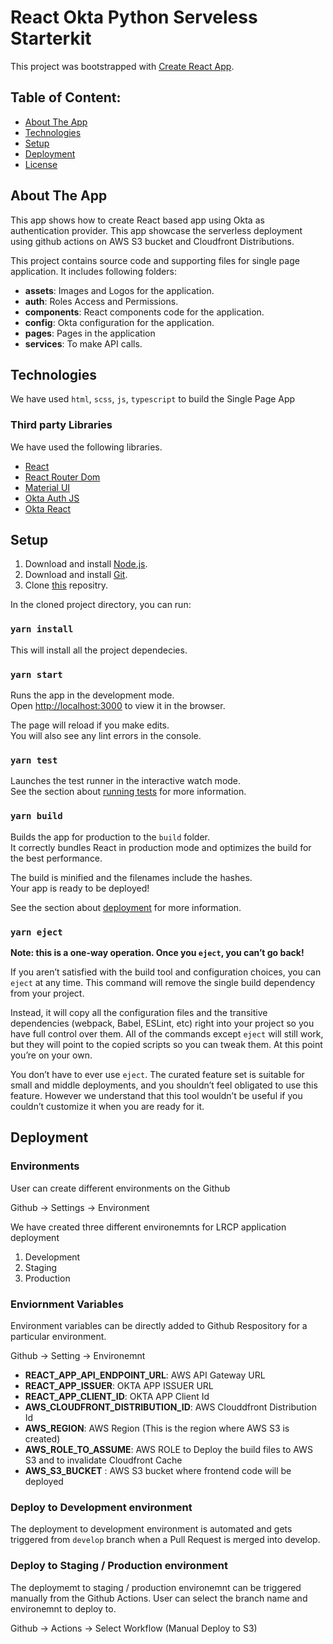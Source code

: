 # React Okta Python Serveless Starterkit

This project was bootstrapped with [Create React App](https://github.com/facebook/create-react-app).

## Table of Content:

- [About The App](#about-the-app)
- [Technologies](#technologies)
- [Setup](#setup)
- [Deployment](#deployment)
- [License](#license)

## About The App

This app shows how to create React based app using Okta as authentication provider. This app showcase the serverless deployment using github actions on AWS S3 bucket and Cloudfront Distributions.

This project contains source code and supporting files for single page application. It includes following folders:

- **assets**: Images and Logos for the application.
- **auth**: Roles Access and Permissions.
- **components**: React components code for the application.
- **config**: Okta configuration for the application.
- **pages**: Pages in the application
- **services**: To make API calls.

## Technologies

We have used `html`, `scss`, `js`, `typescript` to build the Single Page App

### Third party Libraries

We have used the following libraries.

- [React](https://reactjs.org/)
- [React Router Dom](https://reactrouter.com/)
- [Material UI](https://mui.com/)
- [Okta Auth JS](https://www.npmjs.com/package/@okta/okta-auth-js)
- [Okta React](https://www.npmjs.com/package/@okta/okta-react)

## Setup

1. Download and install [Node.js](https://nodejs.org/en/download/).
2. Download and install [Git](https://git-scm.com/downloads).
3. Clone [this](https://github.com/oneTakeda/lrcp_automation_frontend.git) repositry.

In the cloned project directory, you can run:

### `yarn install`

This will install all the project dependecies.

### `yarn start`

Runs the app in the development mode.\
Open [http://localhost:3000](http://localhost:3000) to view it in the browser.

The page will reload if you make edits.\
You will also see any lint errors in the console.

### `yarn test`

Launches the test runner in the interactive watch mode.\
See the section about [running tests](https://facebook.github.io/create-react-app/docs/running-tests) for more information.

### `yarn build`

Builds the app for production to the `build` folder.\
It correctly bundles React in production mode and optimizes the build for the best performance.

The build is minified and the filenames include the hashes.\
Your app is ready to be deployed!

See the section about [deployment](https://facebook.github.io/create-react-app/docs/deployment) for more information.

### `yarn eject`

**Note: this is a one-way operation. Once you `eject`, you can’t go back!**

If you aren’t satisfied with the build tool and configuration choices, you can `eject` at any time. This command will remove the single build dependency from your project.

Instead, it will copy all the configuration files and the transitive dependencies (webpack, Babel, ESLint, etc) right into your project so you have full control over them. All of the commands except `eject` will still work, but they will point to the copied scripts so you can tweak them. At this point you’re on your own.

You don’t have to ever use `eject`. The curated feature set is suitable for small and middle deployments, and you shouldn’t feel obligated to use this feature. However we understand that this tool wouldn’t be useful if you couldn’t customize it when you are ready for it.

## Deployment

### Environments

User can create different environments on the Github

Github -> Settings -> Environment

We have created three different environemnts for LRCP application deployment

1. Development
2. Staging
3. Production

### Enviornment Variables

Environment variables can be directly added to Github Respository for a particular environment.

Github -> Setting -> Environemnt

- **REACT_APP_API_ENDPOINT_URL**: AWS API Gateway URL
- **REACT_APP_ISSUER**: OKTA APP ISSUER URL
- **REACT_APP_CLIENT_ID**: OKTA APP Client Id
- **AWS_CLOUDFRONT_DISTRIBUTION_ID**: AWS Clouddfront Distribution Id
- **AWS_REGION**: AWS Region (This is the region where AWS S3 is created)
- **AWS_ROLE_TO_ASSUME**: AWS ROLE to Deploy the build files to AWS S3 and to invalidate Cloudfront Cache
- **AWS_S3_BUCKET** : AWS S3 bucket where frontend code will be deployed

### Deploy to Development environment

The deployment to development environment is automated and gets triggered from `develop` branch when a Pull Request is merged into develop.

### Deploy to Staging / Production environment

The deploymemt to staging / production environemnt can be triggered manually from the Github Actions. User can select the branch name and environemnt to deploy to.

Github -> Actions -> Select Workflow (Manual Deploy to S3)
